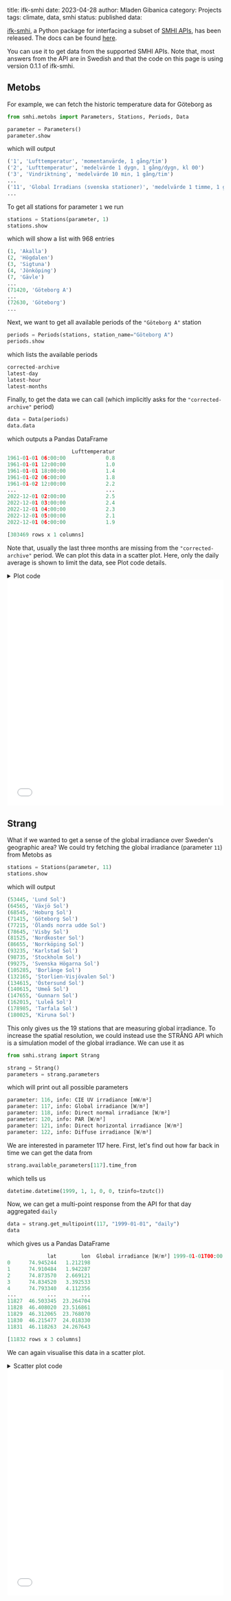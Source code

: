 title: ifk-smhi
date: 2023-04-28
author: Mladen Gibanica
category: Projects
tags: climate, data, smhi
status: published
data:

<a href="https://github.com/Ingenjorsarbete-For-Klimatet/ifk-smhi"
target="_blank">ifk-smhi</a>,
a Python package for interfacing a subset of
<a href="https://opendata.smhi.se/apidocs/" target="_blank">SMHI APIs</a>,
has been released. The docs can be found
<a href="https://ingenjorsarbeteforklimatet.se/ifk-smhi/" target="_blank">
here</a>.

You can use it to get data from the supported SMHI APIs.
Note that, most answers from the API are in Swedish and that the code
on this page is using version 0.1.1 of ifk-smhi.

## Metobs

For example, we can fetch the historic temperature data for Göteborg as

```python
from smhi.metobs import Parameters, Stations, Periods, Data

parameter = Parameters()
parameter.show
```

which will output

```python
('1', 'Lufttemperatur', 'momentanvärde, 1 gång/tim')
('2', 'Lufttemperatur', 'medelvärde 1 dygn, 1 gång/dygn, kl 00')
('3', 'Vindriktning', 'medelvärde 10 min, 1 gång/tim')
...
('11', 'Global Irradians (svenska stationer)', 'medelvärde 1 timme, 1 gång/tim')
...
```

To get all stations for parameter `1` we run

```python
stations = Stations(parameter, 1)
stations.show
```

which will show a list with 968 entries

```python
(1, 'Akalla')
(2, 'Högdalen')
(3, 'Sigtuna')
(4, 'Jönköping')
(7, 'Gävle')
...
(71420, 'Göteborg A')
...
(72630, 'Göteborg')
...
```

Next, we want to get all available periods of the `"Göteborg A"` station

```python
periods = Periods(stations, station_name="Göteborg A")
periods.show
```

which lists the available periods

```python
corrected-archive
latest-day
latest-hour
latest-months
```

Finally, to get the data we can call (which implicitly asks for
the `"corrected-archive"` period)

```python
data = Data(periods)
data.data
```

which outputs a Pandas DataFrame

```python
                     Lufttemperatur
1961-01-01 06:00:00             0.8
1961-01-01 12:00:00             1.0
1961-01-01 18:00:00             1.4
1961-01-02 06:00:00             1.8
1961-01-02 12:00:00             2.2
...                             ...
2022-12-01 02:00:00             2.5
2022-12-01 03:00:00             2.4
2022-12-01 04:00:00             2.3
2022-12-01 05:00:00             2.1
2022-12-01 06:00:00             1.9

[303469 rows x 1 columns]
```

Note that, usually the last three months are missing from the
`"corrected-archive"` period. We can plot this data in a scatter plot.
Here, only the daily average is shown to limit the data, see Plot code details.

<details>
    <summary>Plot code</summary>

```python
import plotly.graph_objects as go

data_agg_day = data.data.resample("D").mean()
fig = go.Figure()
fig.add_trace(
    go.Scattergl(
        x=data_agg_day.index,
        y=data_agg_day["Lufttemperatur"],
        mode="markers",
        name="Göteborg A station"
    )
)
fig.update_layout(
    title="Air temperature in Göteborg A",
    xaxis_title="Year",
    yaxis_title="Air temperature [°C]",
    legend={"orientation": "h"},
    margin={"l": 0, "r": 0, "b": 80, "t": 100},
    paper_bgcolor="rgba(250, 250, 250, 1)",
)
fig.show()
```

</details>

<iframe id="igraph"
alt="Historic data of air temperature in Göteborg A, from SMHI"
scrolling="no" style="border:none;" seamless="seamless"
src="{{post_url}}/data/air_temperature_gothenburg_a.html" height="525" width="100%">
</iframe>

## Strang

What if we wanted to get a sense of the global irradiance over
Sweden's geographic area? We could try fetching the global irradiance
(parameter `11`) from Metobs as

```python
stations = Stations(parameter, 11)
stations.show
```

which will output

```python
(53445, 'Lund Sol')
(64565, 'Växjö Sol')
(68545, 'Hoburg Sol')
(71415, 'Göteborg Sol')
(77215, 'Ölands norra udde Sol')
(78645, 'Visby Sol')
(81525, 'Nordkoster Sol')
(86655, 'Norrköping Sol')
(93235, 'Karlstad Sol')
(98735, 'Stockholm Sol')
(99275, 'Svenska Högarna Sol')
(105285, 'Borlänge Sol')
(132165, 'Storlien-Visjövalen Sol')
(134615, 'Östersund Sol')
(140615, 'Umeå Sol')
(147655, 'Gunnarn Sol')
(162015, 'Luleå Sol')
(178985, 'Tarfala Sol')
(180025, 'Kiruna Sol')
```

This only gives us the 19 stations that are measuring
global irradiance. To increase the spatial resolution,
we could instead use the STRÅNG API which is a simulation
model of the global irradiance. We can use it as

```python
from smhi.strang import Strang

strang = Strang()
parameters = strang.parameters
```

which will print out all possible parameters

```python
parameter: 116, info: CIE UV irradiance [mW/m²]
parameter: 117, info: Global irradiance [W/m²]
parameter: 118, info: Direct normal irradiance [W/m²]
parameter: 120, info: PAR [W/m²]
parameter: 121, info: Direct horizontal irradiance [W/m²]
parameter: 122, info: Diffuse irradiance [W/m²]
```

We are interested in parameter 117 here. First, let's find out how
far back in time we can get the data from

```python
strang.available_parameters[117].time_from
```

which tells us

```python
datetime.datetime(1999, 1, 1, 0, 0, tzinfo=tzutc())
```

Now, we can get a multi-point response from the API for that
day aggregated `daily`

```python
data = strang.get_multipoint(117, "1999-01-01", "daily")
data
```

which gives us a Pandas DataFrame

```python
             lat        lon  Global irradiance [W/m²] 1999-01-01T00:00:00+00:00 daily
0      74.945244   1.212198                                                0.0
1      74.910484   1.942287                                                0.0
2      74.873570   2.669121                                                0.0
3      74.834520   3.392533                                                0.0
4      74.793340   4.112356                                                0.0
...          ...        ...                                                ...
11827  46.503345  23.264704                                             1561.9
11828  46.408020  23.516861                                             1655.8
11829  46.312065  23.768070                                             1717.9
11830  46.215477  24.018330                                             1701.7
11831  46.118263  24.267643                                             1673.6

[11832 rows x 3 columns]
```

We can again visualise this data in a scatter plot.

<details>
    <summary>Scatter plot code</summary>

```python
import plotly.graph_objects as go

fig = go.Figure()
fig.add_trace(
    go.Scattergl(
        x=data["lon"],
        y=data["lat"],
        mode="markers",
        name="Global irradiance 1999-01-01 daily",
        marker={"color": data["Global irradiance [W/m²] 1999-01-01T00:00:00+00:00 daily"]},
    )
)
fig.update_layout(
    title="Global irradiance 1999-01-01 daily",
    xaxis_title="Longitude",
    yaxis_title="Latitude",
    legend={"orientation": "h"},
    margin={"l": 0, "r": 0, "b": 80, "t": 100},
    paper_bgcolor="rgba(250, 250, 250, 1)",
)
fig.show()
```

</details>

<iframe id="igraph"
alt="Historic data of air temperature in Göteborg A, from SMHI"
scrolling="no" style="border:none;" seamless="seamless"
src="{{post_url}}/data/global_irradiance.html" height="525" width="100%">
</iframe>
